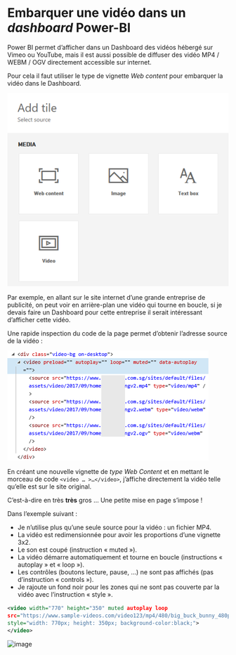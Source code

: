 # Embarquer une vidéo dans un _dashboard_ Power-BI

Power BI permet d’afficher dans un Dashboard des vidéos hébergé sur Vimeo ou YouTube, mais il est aussi possible de diffuser des vidéo MP4 / WEBM / OGV directement accessible sur internet.

Pour cela il faut utiliser le type de vignette _Web content_ pour embarquer la vidéo dans le Dashboard.

![image](/Images/video-dashboard-add-tile.png)

Par exemple, en allant sur le site internet d’une grande entreprise de publicité, on peut voir en arrière-plan une vidéo qui tourne en boucle, si je devais faire un Dashboard pour cette entreprise il serait intéressant d’afficher cette vidéo.

Une rapide inspection du code de la page permet d’obtenir l’adresse source de la vidéo :

![image](/Images/video-dashboard-code-div.png)

En créant une nouvelle vignette de _type Web Content_ et en mettant le morceau de code `<video … >…</video>`, j’affiche directement la vidéo telle qu’elle est sur le site original.

C’est-à-dire en très **très** gros … Une petite mise en page s’impose !

Dans l’exemple suivant :

- Je n’utilise plus qu’une seule source pour la vidéo : un fichier MP4.
- La vidéo est redimensionnée pour avoir les proportions d’une vignette 3x2.
- Le son est coupé (instruction « muted »).
- La vidéo démarre automatiquement et tourne en boucle (instructions « autoplay » et « loop »).
- Les contrôles (boutons lecture, pause, …) ne sont pas affichés (pas d’instruction « controls »).
- Je rajoute un fond noir pour les zones qui ne sont pas couverte par la vidéo avec l’instruction « style ».

```xml
<video width="770" height="350" muted autoplay loop
src="https://www.sample-videos.com/video123/mp4/480/big_buck_bunny_480p_1mb.mp4" type="video/mp4"
style="width: 770px; height: 350px; background-color:black;">
</video>
```

![image](/Images/video-dashboard-manip.gif)